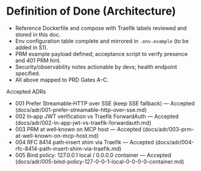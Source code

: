 # Definition of Done (Architecture)

- Reference Dockerfile and compose with Traefik labels reviewed and stored in this doc.
- Env configuration table complete and mirrored in `.env.example` (to be added in S1).
- PRM example payload defined; acceptance script to verify presence and 401 PRM hint.
- Security/observability notes actionable by devs; health endpoint specified.
- All above mapped to PRD Gates A–C.

Accepted ADRs
- 001 Prefer Streamable‑HTTP over SSE (keep SSE fallback) — Accepted (docs/adr/001-prefer-streamable-http-over-sse.md)
- 002 In‑app JWT verification vs Traefik ForwardAuth — Accepted (docs/adr/002-in-app-jwt-vs-traefik-forwardauth.md)
- 003 PRM at well‑known on MCP host — Accepted (docs/adr/003-prm-at-well-known-on-mcp-host.md)
- 004 RFC 8414 path‑insert shim via Traefik — Accepted (docs/adr/004-rfc-8414-path-insert-shim-via-traefik.md)
- 005 Bind policy: 127.0.0.1 local / 0.0.0.0 container — Accepted (docs/adr/005-bind-policy-127-0-0-1-local-0-0-0-0-container.md)
